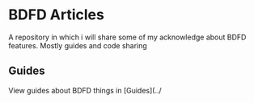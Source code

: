 # BDFD Articles
A repository in which i will share some of my acknowledge about BDFD features. Mostly guides and code sharing

## Guides
View guides about BDFD things in [Guides](../
